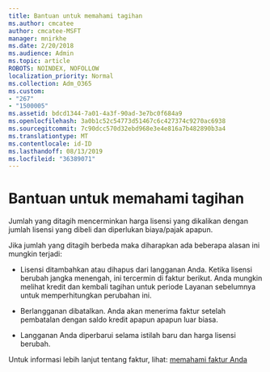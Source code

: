 ```yaml
---
title: Bantuan untuk memahami tagihan
ms.author: cmcatee
author: cmcatee-MSFT
manager: mnirkhe
ms.date: 2/20/2018
ms.audience: Admin
ms.topic: article
ROBOTS: NOINDEX, NOFOLLOW
localization_priority: Normal
ms.collection: Adm_O365
ms.custom:
- "267"
- "1500005"
ms.assetid: bdcd1344-7a01-4a3f-90ad-3e7bc0f684a9
ms.openlocfilehash: 3a0b1c52c54773d51467c6c427374c9270ac6938
ms.sourcegitcommit: 7c90dcc570d32ebd968e3e4e816a7b482890b3a4
ms.translationtype: MT
ms.contentlocale: id-ID
ms.lasthandoff: 08/13/2019
ms.locfileid: "36389071"
---
```

# <a name="help-understanding-your-bill"></a>Bantuan untuk memahami tagihan

Jumlah yang ditagih mencerminkan harga lisensi yang dikalikan dengan jumlah lisensi yang dibeli dan diperlukan biaya/pajak apapun.
  
Jika jumlah yang ditagih berbeda maka diharapkan ada beberapa alasan ini mungkin terjadi:
  
- Lisensi ditambahkan atau dihapus dari langganan Anda. Ketika lisensi berubah jangka menengah, ini tercermin di faktur berikut. Anda mungkin melihat kredit dan kembali tagihan untuk periode Layanan sebelumnya untuk memperhitungkan perubahan ini.

- Berlangganan dibatalkan. Anda akan menerima faktur setelah pembatalan dengan saldo kredit apapun apapun luar biasa.

- Langganan Anda diperbarui selama istilah baru dan harga lisensi berubah.

Untuk informasi lebih lanjut tentang faktur, lihat: [memahami faktur Anda](https://docs.microsoft.com/en-us/office365/admin/subscriptions-and-billing/understand-your-invoice)